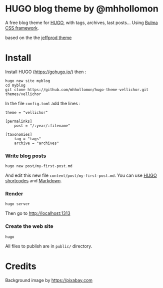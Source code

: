 # HUGO blog theme by @mhhollomon

A free blog theme for [HUGO](https://gohugo.io/), with tags, archives, last posts... Using [Bulma CSS framework](https://bulma.io/).

based on the the [jeffprod theme](https://github.com/Tazeg/hugo-blog-jeffprod)

# Install

Install HUGO (<https://gohugo.io/>) then :

```
hugo new site myblog
cd myblog
git clone https://github.com/mhhollomon/hugo-theme-vellichor.git themes/vellichor
```
In the file `config.toml` add the lines :
```
theme = "vellichor"

[permalinks]
    post = "/:year/:filename"

[taxonomies]
    tag = "tags"
    archive = "archives"
```

### Write blog posts

```
hugo new post/my-first-post.md
```
And edit this new file `content/post/my-first-post.md`. You can use [HUGO shortcodes](https://gohugo.io/content-management/shortcodes/) and [Markdown](https://github.com/adam-p/markdown-here/wiki/Markdown-Cheatsheet).

### Render

```
hugo server
```
Then go to <http://localhost:1313>

### Create the web site

```
hugo
```

All files to publish are in `public/` directory.

<!--
# Donate

<https://en.jeffprod.com/donate/>
-->

# Credits

Background image by https://pixabay.com
